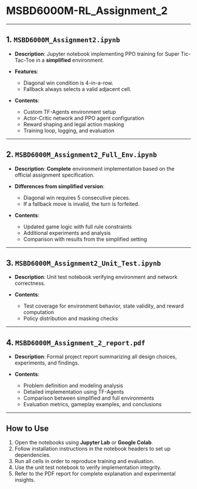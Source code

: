# MSBD6000M-RL\_Assignment\_2

---

## 1. `MSBD6000M_Assignment2.ipynb`

* **Description**: Jupyter notebook implementing PPO training for Super Tic-Tac-Toe in a **simplified** environment.
* **Features**:

  * Diagonal win condition is 4-in-a-row.
  * Fallback always selects a valid adjacent cell.
* **Contents**:

  * Custom TF-Agents environment setup
  * Actor-Critic network and PPO agent configuration
  * Reward shaping and legal action masking
  * Training loop, logging, and evaluation

---

## 2. `MSBD6000M_Assignment2_Full_Env.ipynb`

* **Description**: **Complete** environment implementation based on the official assignment specification.
* **Differences from simplified version**:

  * Diagonal win requires 5 consecutive pieces.
  * If a fallback move is invalid, the turn is forfeited.
* **Contents**:

  * Updated game logic with full rule constraints
  * Additional experiments and analysis
  * Comparison with results from the simplified setting

---

## 3. `MSBD6000M_Assignment2_Unit_Test.ipynb`

* **Description**: Unit test notebook verifying environment and network correctness.
* **Contents**:

  * Test coverage for environment behavior, state validity, and reward computation
  * Policy distribution and masking checks
---

## 4. `MSBD6000M_Assignment_2_report.pdf`

* **Description**: Formal project report summarizing all design choices, experiments, and findings.
* **Contents**:

  * Problem definition and modeling analysis
  * Detailed implementation using TF-Agents
  * Comparison between simplified and full environments
  * Evaluation metrics, gameplay examples, and conclusions

---

## How to Use

1. Open the notebooks using **Jupyter Lab** or **Google Colab**.
2. Follow installation instructions in the notebook headers to set up dependencies.
3. Run all cells in order to reproduce training and evaluation.
4. Use the unit test notebook to verify implementation integrity.
5. Refer to the PDF report for complete explanation and experimental insights.

